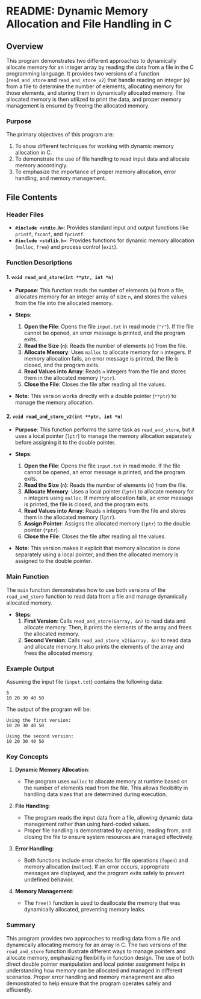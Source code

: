 # README: Dynamic Memory Allocation and File Handling in C

## Overview

This program demonstrates two different approaches to dynamically allocate memory for an integer array by reading the data from a file in the C programming language. It provides two versions of a function (`read_and_store` and `read_and_store_v2`) that handle reading an integer (`n`) from a file to determine the number of elements, allocating memory for those elements, and storing them in dynamically allocated memory. The allocated memory is then utilized to print the data, and proper memory management is ensured by freeing the allocated memory.

### Purpose

The primary objectives of this program are:
1. To show different techniques for working with dynamic memory allocation in C.
2. To demonstrate the use of file handling to read input data and allocate memory accordingly.
3. To emphasize the importance of proper memory allocation, error handling, and memory management.

## File Contents

### Header Files

- **`#include <stdio.h>`**: Provides standard input and output functions like `printf`, `fscanf`, and `fprintf`.
- **`#include <stdlib.h>`**: Provides functions for dynamic memory allocation (`malloc`, `free`) and process control (`exit`).

### Function Descriptions

#### 1. `void read_and_store(int **ptr, int *n)`

- **Purpose**: This function reads the number of elements (`n`) from a file, allocates memory for an integer array of size `n`, and stores the values from the file into the allocated memory.

- **Steps**:
  1. **Open the File**: Opens the file `input.txt` in read mode (`"r"`). If the file cannot be opened, an error message is printed, and the program exits.
  2. **Read the Size (`n`)**: Reads the number of elements (`n`) from the file.
  3. **Allocate Memory**: Uses `malloc` to allocate memory for `n` integers. If memory allocation fails, an error message is printed, the file is closed, and the program exits.
  4. **Read Values into Array**: Reads `n` integers from the file and stores them in the allocated memory (`*ptr`).
  5. **Close the File**: Closes the file after reading all the values.

- **Note**: This version works directly with a double pointer (`**ptr`) to manage the memory allocation.

#### 2. `void read_and_store_v2(int **ptr, int *n)`

- **Purpose**: This function performs the same task as `read_and_store`, but it uses a local pointer (`lptr`) to manage the memory allocation separately before assigning it to the double pointer.

- **Steps**:
  1. **Open the File**: Opens the file `input.txt` in read mode. If the file cannot be opened, an error message is printed, and the program exits.
  2. **Read the Size (`n`)**: Reads the number of elements (`n`) from the file.
  3. **Allocate Memory**: Uses a local pointer (`lptr`) to allocate memory for `n` integers using `malloc`. If memory allocation fails, an error message is printed, the file is closed, and the program exits.
  4. **Read Values into Array**: Reads `n` integers from the file and stores them in the allocated memory (`lptr`).
  5. **Assign Pointer**: Assigns the allocated memory (`lptr`) to the double pointer (`*ptr`).
  6. **Close the File**: Closes the file after reading all the values.

- **Note**: This version makes it explicit that memory allocation is done separately using a local pointer, and then the allocated memory is assigned to the double pointer.

### Main Function

The `main` function demonstrates how to use both versions of the `read_and_store` function to read data from a file and manage dynamically allocated memory.

- **Steps**:
  1. **First Version**: Calls `read_and_store(&array, &n)` to read data and allocate memory. Then, it prints the elements of the array and frees the allocated memory.
  2. **Second Version**: Calls `read_and_store_v2(&array, &n)` to read data and allocate memory. It also prints the elements of the array and frees the allocated memory.

### Example Output

Assuming the input file (`input.txt`) contains the following data:
```
5
10 20 30 40 50
```

The output of the program will be:
```
Using the first version:
10 20 30 40 50

Using the second version:
10 20 30 40 50
```

### Key Concepts

1. **Dynamic Memory Allocation**:
   - The program uses `malloc` to allocate memory at runtime based on the number of elements read from the file. This allows flexibility in handling data sizes that are determined during execution.

2. **File Handling**:
   - The program reads the input data from a file, allowing dynamic data management rather than using hard-coded values.
   - Proper file handling is demonstrated by opening, reading from, and closing the file to ensure system resources are managed effectively.

3. **Error Handling**:
   - Both functions include error checks for file operations (`fopen`) and memory allocation (`malloc`). If an error occurs, appropriate messages are displayed, and the program exits safely to prevent undefined behavior.

4. **Memory Management**:
   - The `free()` function is used to deallocate the memory that was dynamically allocated, preventing memory leaks.

### Summary

This program provides two approaches to reading data from a file and dynamically allocating memory for an array in C. The two versions of the `read_and_store` function illustrate different ways to manage pointers and allocate memory, emphasizing flexibility in function design. The use of both direct double pointer manipulation and local pointer assignment helps in understanding how memory can be allocated and managed in different scenarios. Proper error handling and memory management are also demonstrated to help ensure that the program operates safely and efficiently.

